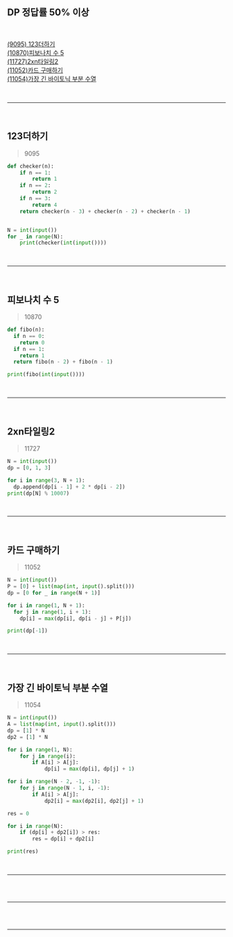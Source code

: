 ## DP 정답률 50% 이상

<br>

[(9095) 123더하기](#123더하기)  
[(10870)피보나치 수 5](#피보나치-수-5)  
[(11727)2xn타일링2](#2xn타일링2)  
[(11052)카드 구매하기](#카드-구매하기)  
[(11054)가장 긴 바이토닉 부분 수열](#가장-긴-바이토닉-부분-수열)

<br>

---

<br>

## 123더하기

> 9095

```python
def checker(n):
    if n == 1:
        return 1
    if n == 2:
        return 2
    if n == 3:
        return 4
    return checker(n - 3) + checker(n - 2) + checker(n - 1)


N = int(input())
for _ in range(N):
    print(checker(int(input())))
```

<br>

---

<br>

## 피보나치 수 5

> 10870

```python
def fibo(n):
  if n == 0:
    return 0
  if n == 1:
    return 1
  return fibo(n - 2) + fibo(n - 1)

print(fibo(int(input())))
```

<br>

---

<br>

## 2xn타일링2

> 11727

```python
N = int(input())
dp = [0, 1, 3]

for i in range(3, N + 1):
  dp.append(dp[i - 1] + 2 * dp[i - 2])
print(dp[N] % 10007)
```

<br>

---

<br>

## 카드 구매하기

> 11052

```python
N = int(input())
P = [0] + list(map(int, input().split()))
dp = [0 for _ in range(N + 1)]

for i in range(1, N + 1):
  for j in range(1, i + 1):
    dp[i] = max(dp[i], dp[i - j] + P[j])

print(dp[-1])
```

<br>

---

<br>

## 가장 긴 바이토닉 부분 수열

> 11054

```python
N = int(input())
A = list(map(int, input().split()))
dp = [1] * N
dp2 = [1] * N

for i in range(1, N):
    for j in range(i):
        if A[i] > A[j]:
            dp[i] = max(dp[i], dp[j] + 1)

for i in range(N - 2, -1, -1):
    for j in range(N - 1, i, -1):
        if A[i] > A[j]:
            dp2[i] = max(dp2[i], dp2[j] + 1)

res = 0

for i in range(N):
    if (dp[i] + dp2[i]) > res:
        res = dp[i] + dp2[i]

print(res)
```

<br>

---

<br>

<br>

---

<br>

<br>

---

<br>
